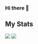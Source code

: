 ### Hi there 👋

<!--
**Ahmed-Roshdy-1/Ahmed-Roshdy-1** is a ✨ _special_ ✨ repository because its `README.md` (this file) appears on your GitHub profile.

Here are some ideas to get you started:

- 🔭 I’m currently working on ...
- 🌱 I’m currently learning ...
- 👯 I’m looking to collaborate on ...
- 🤔 I’m looking for help with ...
- 💬 Ask me about ...
- 📫 How to reach me: ...
- 😄 Pronouns: ...
- ⚡ Fun fact: ...
-->


## My Stats
<p align="start">
   <img src="https://github-readme-stats.vercel.app/api/top-langs/?username=Ahmed-Roshdy-1&layout=compact&theme=monokai&langs_count=12"/>
  <img src="https://github-readme-streak-stats.herokuapp.com/?user=Ahmed-Roshdy-1&theme=monokai"/>
 
</p>
